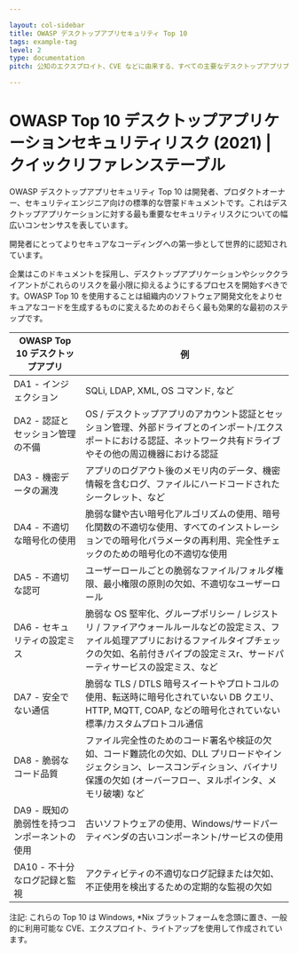 ```yaml
---

layout: col-sidebar
title: OWASP デスクトップアプリセキュリティ Top 10
tags: example-tag
level: 2
type: documentation
pitch: 公知のエクスプロイト、CVE などに由来する、すべての主要なデスクトップアプリプラットフォームの脆弱性で構成されています。

---
```



# OWASP Top 10 デスクトップアプリケーションセキュリティリスク (2021) | クイックリファレンステーブル  


OWASP デスクトップアプリセキュリティ Top 10 は開発者、プロダクトオーナー、セキュリティエンジニア向けの標準的な啓蒙ドキュメントです。これはデスクトップアプリケーションに対する最も重要なセキュリティリスクについての幅広いコンセンサスを表しています。

開発者にとってよりセキュアなコーディングへの第一歩として世界的に認知されています。

企業はこのドキュメントを採用し、デスクトップアプリケーションやシッククライアントがこれらのリスクを最小限に抑えるようにするプロセスを開始すべきです。OWASP Top 10 を使用することは組織内のソフトウェア開発文化をよりセキュアなコードを生成するものに変えるためのおそらく最も効果的な最初のステップです。




| OWASP Top 10 デスクトップアプリ | 例 |
|---|---|
| DA1 - インジェクション | SQLi, LDAP, XML, OS コマンド, など |
| DA2 - 認証とセッション管理の不備 | OS / デスクトップアプリのアカウント認証とセッション管理、外部ドライブとのインポート/エクスポートにおける認証、ネットワーク共有ドライブやその他の周辺機器における認証 |
| DA3 - 機密データの漏洩 | アプリのログアウト後のメモリ内のデータ、機密情報を含むログ、ファイルにハードコードされたシークレット、など |
| DA4 - 不適切な暗号化の使用 | 脆弱な鍵や古い暗号化アルゴリズムの使用、暗号化関数の不適切な使用、すべてのインストレーションでの暗号化パラメータの再利用、完全性チェックのための暗号化の不適切な使用 |
| DA5 - 不適切な認可 | ユーザーロールごとの脆弱なファイル/フォルダ権限、最小権限の原則の欠如、不適切なユーザーロール |
| DA6 - セキュリティの設定ミス | 脆弱な OS 堅牢化、グループポリシー / レジストリ / ファイアウォールルールなどの設定ミス、ファイル処理アプリにおけるファイルタイプチェックの欠如、名前付きパイプの設定ミスr、サードパーティサービスの設定ミス、など |
| DA7 - 安全でない通信 | 脆弱な TLS / DTLS 暗号スイートやプロトコルの使用、転送時に暗号化されていない DB クエリ、HTTP, MQTT, COAP, などの暗号化されていない標準/カスタムプロトコル通信 |
| DA8 - 脆弱なコード品質 | ファイル完全性のためのコード署名や検証の欠如、コード難読化の欠如、DLL プリロードやインジェクション、レースコンディション、バイナリ保護の欠如 (オーバーフロー、ヌルポインタ、メモリ破壊) など |
| DA9 - 既知の脆弱性を持つコンポーネントの使用 | 古いソフトウェアの使用、Windows/サードパーティベンダの古いコンポーネント/サービスの使用 |
| DA10 - 不十分なログ記録と監視 | アクティビティの不適切なログ記録または欠如、不正使用を検出するための定期的な監視の欠如 |  


注記: これらの Top 10 は Windows, *Nix プラットフォームを念頭に置き、一般的に利用可能な CVE、エクスプロイト、ライトアップを使用して作成されています。


